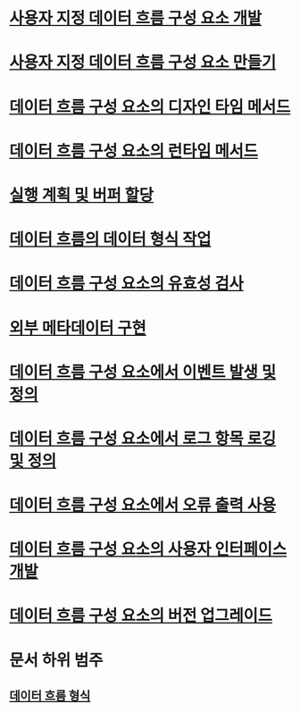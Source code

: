 # [사용자 지정 데이터 흐름 구성 요소 개발](developing-a-custom-data-flow-component.md)
# [사용자 지정 데이터 흐름 구성 요소 만들기](creating-a-custom-data-flow-component.md)
# [데이터 흐름 구성 요소의 디자인 타임 메서드](design-time-methods-of-a-data-flow-component.md)
# [데이터 흐름 구성 요소의 런타임 메서드](run-time-methods-of-a-data-flow-component.md)
# [실행 계획 및 버퍼 할당](execution-plan-and-buffer-allocation.md)
# [데이터 흐름의 데이터 형식 작업](working-with-data-types-in-the-data-flow.md)
# [데이터 흐름 구성 요소의 유효성 검사](validating-a-data-flow-component.md)
# [외부 메타데이터 구현](implementing-external-metadata.md)
# [데이터 흐름 구성 요소에서 이벤트 발생 및 정의](raising-and-defining-events-in-a-data-flow-component.md)
# [데이터 흐름 구성 요소에서 로그 항목 로깅 및 정의](logging-and-defining-log-entries-in-a-data-flow-component.md)
# [데이터 흐름 구성 요소에서 오류 출력 사용](using-error-outputs-in-a-data-flow-component.md)
# [데이터 흐름 구성 요소의 사용자 인터페이스 개발](developing-a-user-interface-for-a-data-flow-component.md)
# [데이터 흐름 구성 요소의 버전 업그레이드](upgrading-the-version-of-a-data-flow-component.md)

# 문서 하위 범주
## [데이터 흐름 형식](../../../integration-services/extending-packages-custom-objects-data-flow-types/developing-a-custom-destination-component.md)
